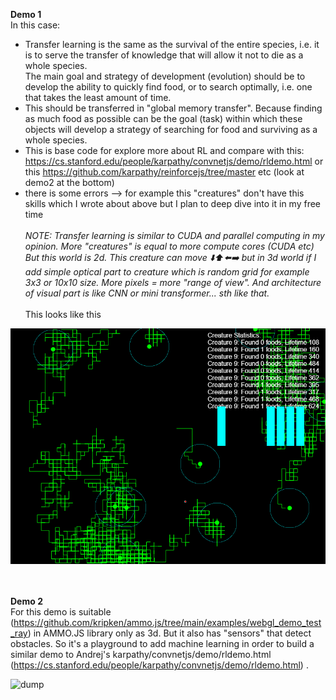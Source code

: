 <b>Demo 1</b><br />
In this case: <br />
- Transfer learning is the same as the survival of the entire species, i.e. it is to serve the transfer of knowledge that will allow it not to die as a whole species. <br />
The main goal and strategy of development (evolution) should be to develop the ability to quickly find food, or to search optimally, i.e. one that takes the least amount of time. 
- This should be transferred in "global memory transfer". Because finding as much food as possible can be the goal (task) within which these objects will develop a strategy of searching 
for food and surviving as a whole species.<br />
- This is base code for explore more about RL and compare with this: https://cs.stanford.edu/people/karpathy/convnetjs/demo/rldemo.html
or this https://github.com/karpathy/reinforcejs/tree/master etc (look at demo2 at the bottom)
- there is some errors  --> for example this "creatures" don't have this skills  which I wrote about above but I plan to deep dive into it in my free time <br /><br />
<i>NOTE: Transfer learning is similar to CUDA and parallel computing in my opinion. More "creatures" is equal to  more compute cores (CUDA etc)
But this world is 2d. This creature can move  ⬇️⬆️⬅️➡️ but in 3d world if I add simple optical part to creature which is random grid for example 3x3 or 10x10 size.  More pixels = more "range of view". And architecture of visual part is like CNN or mini transformer... sth like that.</i><br /><br />
This looks like this <br />

![dump](https://raw.githubusercontent.com/KarolDuracz/scratchpad/main/MachineLearning/rl_demo1_screenshot.png)

<br /><br />
<b>Demo 2</b><br />
For this demo is suitable (https://github.com/kripken/ammo.js/tree/main/examples/webgl_demo_test_ray) in AMMO.JS library only as 3d. But it also has "sensors" that detect obstacles. So it's a playground to add machine learning in order to build a similar demo to Andrej's karpathy/convnetjs/demo/rldemo.html (https://cs.stanford.edu/people/karpathy/convnetjs/demo/rldemo.html) . 

![dump](https://github.com/KarolDuracz/scratchpad/blob/main/MachineLearning/output_creature_3d.gif?raw=true)
